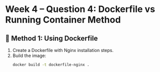 # Week 4 – Question 4: Dockerfile vs Running Container Method

## 🧱 Method 1: Using Dockerfile
1. Create a Dockerfile with Nginx installation steps.
2. Build the image:
   ```bash
   docker build -t dockerfile-nginx .
